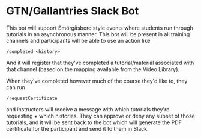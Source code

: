 # GTN/Gallantries Slack Bot

This bot will support Smörgåsbord style events where students run through tutorials in an asynchronous manner. This bot will be present in all training channels and participants will be able to use an action like

```
/completed <history>
```

And it will register that they've completed a tutorial/material associated with that channel (based on the mapping available from the Video Library).

When they've completed however much of the course they'd like to, they can run

```
/requestCertificate
```

and instructors will receive a message with which tutorials they're requesting + which histories. They can approve or deny any subset of those tutorials, and it will be sent back to the bot which will generate the PDF certificate for the participant and send it to them in Slack.
